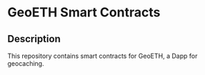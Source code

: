 # GeoETH Smart Contracts

## Description
This repository contains smart contracts for GeoETH, a Dapp for geocaching.
